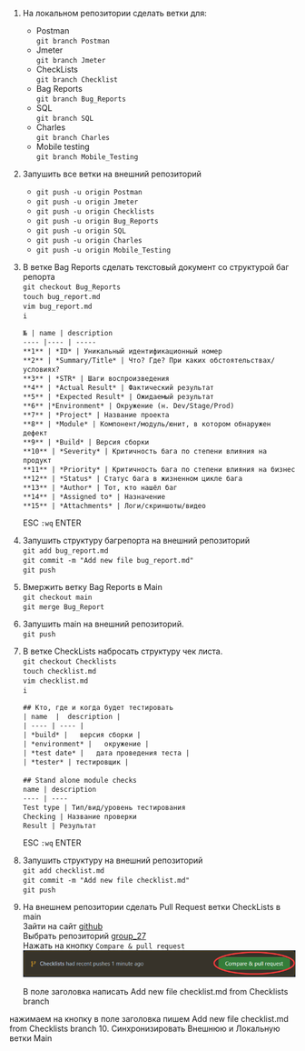1. На локальном репозитории сделать ветки для:
    - Postman  
        `git branch Postman`  
    - Jmeter  
        `git branch Jmeter`  
    - CheckLists  
        `git branch Checklist`  
    - Bag Reports  
        `git branch Bug_Reports`  
    - SQL  
        `git branch SQL`  
    - Charles  
        `git branch Charles`  
    - Mobile testing  
        `git branch Mobile_Testing`  
2. Запушить все ветки на внешний репозиторий  
    - `git push -u origin Postman`  
    - `git push -u origin Jmeter`  
    - `git push -u origin Checklists`  
    - `git push -u origin Bug_Reports`  
    - `git push -u origin SQL`  
    - `git push -u origin Charles`  
    - `git push -u origin Mobile_Testing`
3. В ветке Bag Reports сделать текстовый документ со структурой баг репорта  
    `git checkout Bug_Reports`  
    `touch bug_report.md`  
    `vim bug_report.md`  
    `i`  
    ```
    № | name | description
    ---- |---- | -----
    **1** | *ID* | Уникальный идентификационный номер
    **2** | *Summary/Title* | Что? Где? При каких обстоятельствах/условиях?
    **3** | *STR* | Шаги воспроизведения
    **4** | *Actual Result* | Фактический результат
    **5** | *Expected Result* | Ожидаемый результат
    **6** |*Environment* | Окружение (н. Dev/Stage/Prod)
    **7** | *Project* | Название проекта
    **8** | *Module* | Компонент/модуль/юнит, в котором обнаружен дефект
    **9** | *Build* | Версия сборки
    **10** | *Severity* | Критичность бага по степени влияния на продукт
    **11** | *Priority* | Критичность бага по степени влияния на бизнес
    **12** | *Status* | Статус бага в жизненном цикле бага
    **13** | *Author* | Тот, кто нашёл баг
    **14** | *Assigned to* | Назначение
    **15** | *Attachments* | Логи/скриншоты/видео
    ```  
    ESC `:wq` ENTER  

4. Запушить структуру багрепорта на внешний репозиторий  
    `git add bug_report.md`  
    `git commit -m "Add new file bug_report.md"`  
    `git push`  
5. Вмержить ветку Bag Reports в Main  
    `git checkout main`  
    `git merge Bug_Report`  
6. Запушить main на внешний репозиторий.  
    `git push`  
7. В ветке CheckLists набросать структуру чек листа.  
    `git checkout Checklists`  
    `touch checklist.md`  
    `vim checklist.md`  
    `i`  
    ```
    ## Кто, где и когда будет тестировать
    | name  |  description |    
    | ---- | ---- |
    | *build* |   версия сборки |
    | *environment* |   окружение |
    | *test date* |   дата проведения теста |
    | *tester* | тестировщик |

    ## Stand alone module checks
    name | description
    ---- | ----
    Test type | Тип/вид/уровень тестирования
    Checking | Название проверки
    Result | Результат  
    ```  
    ESC `:wq` ENTER  

8. Запушить структуру на внешний репозиторий  
    `git add checklist.md`  
    `git commit -m "Add new file checklist.md"`  
    `git push`  
9. На внешнем репозитории сделать Pull Request ветки CheckLists в main  
    Зайти на сайт [github](https://github.com/)  
    Выбрать репозиторий [group_27](https://github.com/bryack/group_27)  
    Нажать на кнопку `Compare & pull request`  
    ![Compare & pull request](https://github.com/bryack/group_27/blob/Checklists/Compare_pull_request.png?raw=true)  
    
    В поле заголовка написать Add new file checklist.md from Checklists branch 

нажимаем на кнопку
в поле заголовка пишем Add new file checklist.md from Checklists branch
10. Синхронизировать Внешнюю и Локальную ветки Main